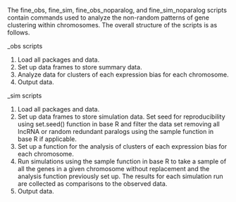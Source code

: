 The fine_obs, fine_sim, fine_obs_noparalog, and fine_sim_noparalog scripts contain commands used to analyze the non-random patterns of gene clustering within chromosomes.  The overall structure of the scripts is as follows.

_obs scripts
1. Load all packages and data.
2. Set up data frames to store summary data.
3. Analyze data for clusters of each expression bias for each chromosome.
4. Output data.

_sim scripts
1. Load all packages and data.
2. Set up data frames to store simulation data. Set seed for reproducibility using set.seed() function in base R and filter the data set removing all lncRNA or random redundant paralogs using the sample function in base R if applicable. 
3. Set up a function for the analysis of clusters of each expression bias for each chromosome.
4. Run simulations using the sample function in base R to take a sample of all the genes in a given chromosome without replacement and the analysis function previously set up.  The results for each simulation run are collected as comparisons to the observed data. 
5. Output data.
